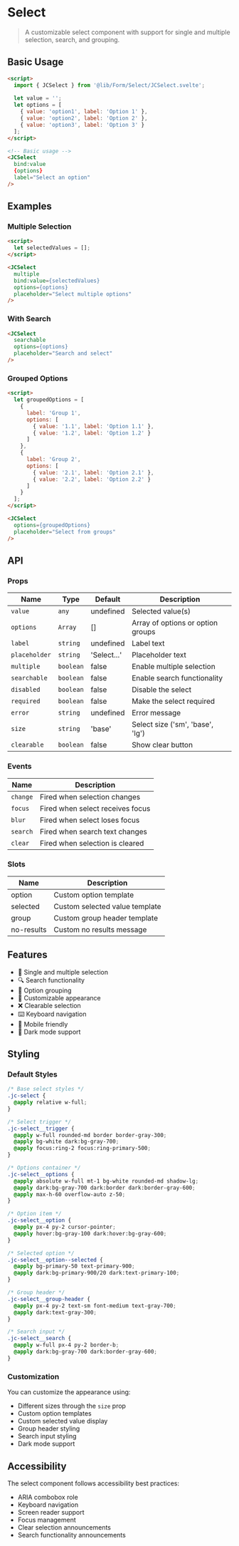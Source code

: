 # Select

> A customizable select component with support for single and multiple selection, search, and grouping.

## Basic Usage

```html
<script>
  import { JCSelect } from '@lib/Form/Select/JCSelect.svelte';
  
  let value = '';
  let options = [
    { value: 'option1', label: 'Option 1' },
    { value: 'option2', label: 'Option 2' },
    { value: 'option3', label: 'Option 3' }
  ];
</script>

<!-- Basic usage -->
<JCSelect
  bind:value
  {options}
  label="Select an option"
/>
```

## Examples

### Multiple Selection

```html
<script>
  let selectedValues = [];
</script>

<JCSelect
  multiple
  bind:value={selectedValues}
  options={options}
  placeholder="Select multiple options"
/>
```

### With Search

```html
<JCSelect
  searchable
  options={options}
  placeholder="Search and select"
/>
```

### Grouped Options

```html
<script>
  let groupedOptions = [
    {
      label: 'Group 1',
      options: [
        { value: '1.1', label: 'Option 1.1' },
        { value: '1.2', label: 'Option 1.2' }
      ]
    },
    {
      label: 'Group 2',
      options: [
        { value: '2.1', label: 'Option 2.1' },
        { value: '2.2', label: 'Option 2.2' }
      ]
    }
  ];
</script>

<JCSelect
  options={groupedOptions}
  placeholder="Select from groups"
/>
```

## API

### Props

| Name | Type | Default | Description |
|------|------|---------|-------------|
| `value` | `any` | undefined | Selected value(s) |
| `options` | `Array` | [] | Array of options or option groups |
| `label` | `string` | undefined | Label text |
| `placeholder` | `string` | 'Select...' | Placeholder text |
| `multiple` | `boolean` | false | Enable multiple selection |
| `searchable` | `boolean` | false | Enable search functionality |
| `disabled` | `boolean` | false | Disable the select |
| `required` | `boolean` | false | Make the select required |
| `error` | `string` | undefined | Error message |
| `size` | `string` | 'base' | Select size ('sm', 'base', 'lg') |
| `clearable` | `boolean` | false | Show clear button |

### Events

| Name | Description |
|------|-------------|
| `change` | Fired when selection changes |
| `focus` | Fired when select receives focus |
| `blur` | Fired when select loses focus |
| `search` | Fired when search text changes |
| `clear` | Fired when selection is cleared |

### Slots

| Name | Description |
|------|-------------|
| option | Custom option template |
| selected | Custom selected value template |
| group | Custom group header template |
| no-results | Custom no results message |

## Features

- 📝 Single and multiple selection
- 🔍 Search functionality
- 👥 Option grouping
- 🎨 Customizable appearance
- ❌ Clearable selection
- ⌨️ Keyboard navigation
- 📱 Mobile friendly
- 🌙 Dark mode support

## Styling

### Default Styles

```css
/* Base select styles */
.jc-select {
  @apply relative w-full;
}

/* Select trigger */
.jc-select__trigger {
  @apply w-full rounded-md border border-gray-300;
  @apply bg-white dark:bg-gray-700;
  @apply focus:ring-2 focus:ring-primary-500;
}

/* Options container */
.jc-select__options {
  @apply absolute w-full mt-1 bg-white rounded-md shadow-lg;
  @apply dark:bg-gray-700 dark:border dark:border-gray-600;
  @apply max-h-60 overflow-auto z-50;
}

/* Option item */
.jc-select__option {
  @apply px-4 py-2 cursor-pointer;
  @apply hover:bg-gray-100 dark:hover:bg-gray-600;
}

/* Selected option */
.jc-select__option--selected {
  @apply bg-primary-50 text-primary-900;
  @apply dark:bg-primary-900/20 dark:text-primary-100;
}

/* Group header */
.jc-select__group-header {
  @apply px-4 py-2 text-sm font-medium text-gray-700;
  @apply dark:text-gray-300;
}

/* Search input */
.jc-select__search {
  @apply w-full px-4 py-2 border-b;
  @apply dark:bg-gray-700 dark:border-gray-600;
}
```

### Customization

You can customize the appearance using:
- Different sizes through the `size` prop
- Custom option templates
- Custom selected value display
- Group header styling
- Search input styling
- Dark mode support

## Accessibility

The select component follows accessibility best practices:

- ARIA combobox role
- Keyboard navigation
- Screen reader support
- Focus management
- Clear selection announcements
- Search functionality announcements 